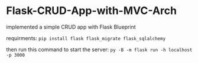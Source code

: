 # Flask-CRUD-App-with-MVC-Arch

implemented a simple CRUD app with Flask Blueprint

requirments:
`pip install flask flask_migrate flask_sqlalchemy`

then run this command to start the server:
`py -B -m flask run -h localhost -p 3000`
